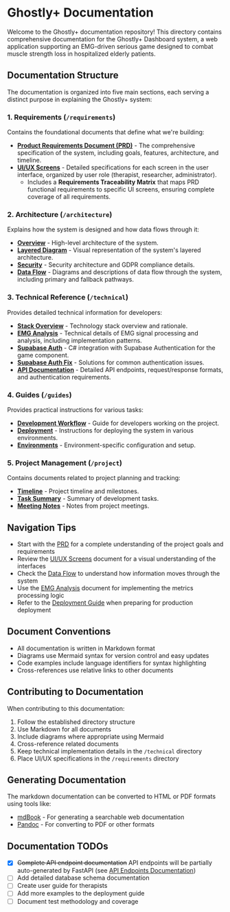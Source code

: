 # Ghostly+ Documentation

Welcome to the Ghostly+ documentation repository! This directory contains comprehensive documentation for the Ghostly+ Dashboard system, a web application supporting an EMG-driven serious game designed to combat muscle strength loss in hospitalized elderly patients.

## Documentation Structure

The documentation is organized into five main sections, each serving a distinct purpose in explaining the Ghostly+ system:

### 1. Requirements (`/requirements`)

Contains the foundational documents that define what we're building:

- **[Product Requirements Document (PRD)](requirements/prd.md)** - The comprehensive specification of the system, including goals, features, architecture, and timeline.
- **[UI/UX Screens](requirements/ui_ux_screens.md)** - Detailed specifications for each screen in the user interface, organized by user role (therapist, researcher, administrator).
  - Includes a **Requirements Traceability Matrix** that maps PRD functional requirements to specific UI screens, ensuring complete coverage of all requirements.

### 2. Architecture (`/architecture`)

Explains how the system is designed and how data flows through it:

- **[Overview](architecture/overview.md)** - High-level architecture of the system.
- **[Layered Diagram](architecture/layered_diagram.md)** - Visual representation of the system's layered architecture.
- **[Security](architecture/security.md)** - Security architecture and GDPR compliance details.
- **[Data Flow](architecture/data_flow.md)** - Diagrams and descriptions of data flow through the system, including primary and fallback pathways.

### 3. Technical Reference (`/technical`)

Provides detailed technical information for developers:

- **[Stack Overview](technical/stack_overview.md)** - Technology stack overview and rationale.
- **[EMG Analysis](technical/emg_analysis.md)** - Technical details of EMG signal processing and analysis, including implementation patterns.
- **[Supabase Auth](technical/supabase_csharp_auth.md)** - C# integration with Supabase Authentication for the game component.
- **[Supabase Auth Fix](technical/supabase-auth-fix.md)** - Solutions for common authentication issues.
- **[API Documentation](technical/api/endpoints.md)** - Detailed API endpoints, request/response formats, and authentication requirements.

### 4. Guides (`/guides`)

Provides practical instructions for various tasks:

- **[Development Workflow](guides/development_workflow.md)** - Guide for developers working on the project.
- **[Deployment](guides/deployment.md)** - Instructions for deploying the system in various environments.
- **[Environments](guides/environments)** - Environment-specific configuration and setup.

### 5. Project Management (`/project`)

Contains documents related to project planning and tracking:

- **[Timeline](project/timeline.md)** - Project timeline and milestones.
- **[Task Summary](project/task_summary.md)** - Summary of development tasks.
- **[Meeting Notes](project/meeting_notes/)** - Notes from project meetings.

## Navigation Tips

- Start with the [PRD](requirements/prd.md) for a complete understanding of the project goals and requirements
- Review the [UI/UX Screens](requirements/ui_ux_screens.md) document for a visual understanding of the interfaces
- Check the [Data Flow](architecture/data_flow.md) to understand how information moves through the system
- Use the [EMG Analysis](technical/emg_analysis.md) document for implementing the metrics processing logic
- Refer to the [Deployment Guide](guides/deployment.md) when preparing for production deployment

## Document Conventions

- All documentation is written in Markdown format
- Diagrams use Mermaid syntax for version control and easy updates
- Code examples include language identifiers for syntax highlighting
- Cross-references use relative links to other documents

## Contributing to Documentation

When contributing to this documentation:

1. Follow the established directory structure
2. Use Markdown for all documents
3. Include diagrams where appropriate using Mermaid
4. Cross-reference related documents
5. Keep technical implementation details in the `/technical` directory
6. Place UI/UX specifications in the `/requirements` directory

## Generating Documentation

The markdown documentation can be converted to HTML or PDF formats using tools like:

- [mdBook](https://rust-lang.github.io/mdBook/) - For generating a searchable web documentation
- [Pandoc](https://pandoc.org/) - For converting to PDF or other formats

## Documentation TODOs

- [x] ~~Complete API endpoint documentation~~ API endpoints will be partially auto-generated by FastAPI (see [API Endpoints Documentation](technical/api/endpoints.md))
- [ ] Add detailed database schema documentation
- [ ] Create user guide for therapists
- [ ] Add more examples to the deployment guide
- [ ] Document test methodology and coverage